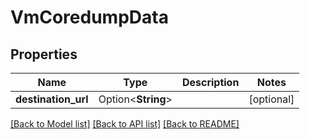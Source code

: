 # VmCoredumpData

## Properties

Name | Type | Description | Notes
------------ | ------------- | ------------- | -------------
**destination_url** | Option<**String**> |  | [optional]

[[Back to Model list]](../README.md#documentation-for-models) [[Back to API list]](../README.md#documentation-for-api-endpoints) [[Back to README]](../README.md)


